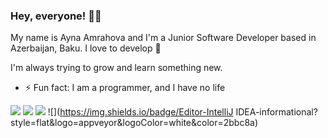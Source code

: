 ### Hey, everyone! 👋🏻

My name is Ayna Amrahova and I'm a Junior Software Developer based in Azerbaijan, Baku. I love to develop 💚

I'm always trying to grow and learn something new.



- ⚡ Fun fact: I am a programmer, and I have no life


![](https://img.shields.io/badge/Language-Java-informational?style=flat&logo=appveyor&logoColor=white&color=2bbc8a)
![](https://img.shields.io/badge/Framework-Spring-informational?style=flat&logo=appveyor&logoColor=white&color=2bbc8a)
![](https://img.shields.io/badge/Database-MySQL-informational?style=flat&logo=appveyor&logoColor=white&color=2bbc8a)
![](https://img.shields.io/badge/Editor-IntelliJ IDEA-informational?style=flat&logo=appveyor&logoColor=white&color=2bbc8a)
